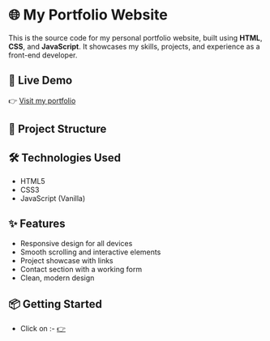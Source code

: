 # 🌐 My Portfolio Website

This is the source code for my personal portfolio website, built using **HTML**, **CSS**, and **JavaScript**. It showcases my skills, projects, and experience as a front-end developer.

## 🚀 Live Demo

👉 [Visit my portfolio](http://aabhasnamaportfolio.netlify.app/)

## 📁 Project Structure


## 🛠️ Technologies Used

- HTML5
- CSS3
- JavaScript (Vanilla)

## ✨ Features

- Responsive design for all devices
- Smooth scrolling and interactive elements
- Project showcase with links
- Contact section with a working form 
- Clean, modern design

## 📦 Getting Started
- Click on :- [👉](http://aabhasnamaportfolio.netlify.app/)
